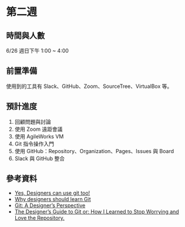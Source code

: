 # 第二週

## 時間與人數

6/26 週日下午 1:00 ~ 4:00

## 前置準備

使用到的工具有 Slack、GitHub、Zoom、SourceTree、VirtualBox 等。

## 預計進度

1. 回顧問題與討論
2. 使用 Zoom 遠距會議
3. 使用 AgileWorks VM
4. Git 指令操作入門
5. 使用 GitHub：Repository、Organization、Pages、Issues 與 Board
6. Slack 與 GitHub 整合

## 參考資料

* [Yes, Designers can use git too!](https://blog.enki.com/yes-designers-can-use-git-too-79f3cef9c899#.2jpkh52ti)
* [Why designers should learn Git](http://www.leonardteo.com/2012/11/why-designers-should-learn-git/)
* [Git: A Designer’s Perspective](https://www.viget.com/articles/git-a-designers-perspective)
* [The Designer’s Guide to Git or: How I Learned to Stop Worrying and Love the Repository.](https://www.sitepoint.com/the-designers-guide-to-git-or-how-i-learned-to-stop-worrying-and-love-the-repository/)
